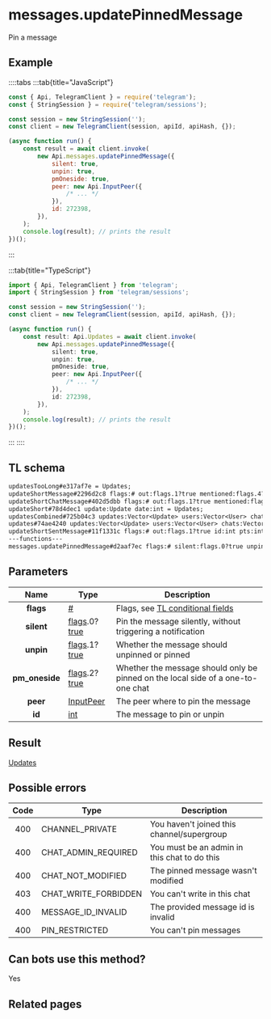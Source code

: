 # messages.updatePinnedMessage

Pin a message

## Example

::::tabs
:::tab{title="JavaScript"}

```js
const { Api, TelegramClient } = require('telegram');
const { StringSession } = require('telegram/sessions');

const session = new StringSession('');
const client = new TelegramClient(session, apiId, apiHash, {});

(async function run() {
    const result = await client.invoke(
        new Api.messages.updatePinnedMessage({
            silent: true,
            unpin: true,
            pmOneside: true,
            peer: new Api.InputPeer({
                /* ... */
            }),
            id: 272398,
        }),
    );
    console.log(result); // prints the result
})();
```

:::

:::tab{title="TypeScript"}

```ts
import { Api, TelegramClient } from 'telegram';
import { StringSession } from 'telegram/sessions';

const session = new StringSession('');
const client = new TelegramClient(session, apiId, apiHash, {});

(async function run() {
    const result: Api.Updates = await client.invoke(
        new Api.messages.updatePinnedMessage({
            silent: true,
            unpin: true,
            pmOneside: true,
            peer: new Api.InputPeer({
                /* ... */
            }),
            id: 272398,
        }),
    );
    console.log(result); // prints the result
})();
```

:::
::::

## TL schema

```txt
updatesTooLong#e317af7e = Updates;
updateShortMessage#2296d2c8 flags:# out:flags.1?true mentioned:flags.4?true media_unread:flags.5?true silent:flags.13?true id:int user_id:int message:string pts:int pts_count:int date:int fwd_from:flags.2?MessageFwdHeader via_bot_id:flags.11?int reply_to:flags.3?MessageReplyHeader entities:flags.7?Vector<MessageEntity> = Updates;
updateShortChatMessage#402d5dbb flags:# out:flags.1?true mentioned:flags.4?true media_unread:flags.5?true silent:flags.13?true id:int from_id:int chat_id:int message:string pts:int pts_count:int date:int fwd_from:flags.2?MessageFwdHeader via_bot_id:flags.11?int reply_to:flags.3?MessageReplyHeader entities:flags.7?Vector<MessageEntity> = Updates;
updateShort#78d4dec1 update:Update date:int = Updates;
updatesCombined#725b04c3 updates:Vector<Update> users:Vector<User> chats:Vector<Chat> date:int seq_start:int seq:int = Updates;
updates#74ae4240 updates:Vector<Update> users:Vector<User> chats:Vector<Chat> date:int seq:int = Updates;
updateShortSentMessage#11f1331c flags:# out:flags.1?true id:int pts:int pts_count:int date:int media:flags.9?MessageMedia entities:flags.7?Vector<MessageEntity> = Updates;
---functions---
messages.updatePinnedMessage#d2aaf7ec flags:# silent:flags.0?true unpin:flags.1?true pm_oneside:flags.2?true peer:InputPeer id:int = Updates;
```

## Parameters

|      Name      | Type                                                                                                                              | Description                                                                                             |
| :------------: | --------------------------------------------------------------------------------------------------------------------------------- | ------------------------------------------------------------------------------------------------------- |
|   **flags**    | [#](https://core.telegram.org/type/%23)                                                                                           | Flags, see [TL conditional fields](https://core.telegram.org/mtproto/TL-combinators#conditional-fields) |
|   **silent**   | [flags](https://core.telegram.org/mtproto/TL-combinators#conditional-fields).0?[true](https://core.telegram.org/constructor/true) | Pin the message silently, without triggering a notification                                             |
|   **unpin**    | [flags](https://core.telegram.org/mtproto/TL-combinators#conditional-fields).1?[true](https://core.telegram.org/constructor/true) | Whether the message should unpinned or pinned                                                           |
| **pm_oneside** | [flags](https://core.telegram.org/mtproto/TL-combinators#conditional-fields).2?[true](https://core.telegram.org/constructor/true) | Whether the message should only be pinned on the local side of a one-to-one chat                        |
|    **peer**    | [InputPeer](https://core.telegram.org/type/InputPeer)                                                                             | The peer where to pin the message                                                                       |
|     **id**     | [int](https://core.telegram.org/type/int)                                                                                         | The message to pin or unpin                                                                             |

## Result

[Updates](https://core.telegram.org/type/Updates)

## Possible errors

| Code | Type                 | Description                                  |
| :--: | -------------------- | -------------------------------------------- |
| 400  | CHANNEL_PRIVATE      | You haven't joined this channel/supergroup   |
| 400  | CHAT_ADMIN_REQUIRED  | You must be an admin in this chat to do this |
| 400  | CHAT_NOT_MODIFIED    | The pinned message wasn't modified           |
| 403  | CHAT_WRITE_FORBIDDEN | You can't write in this chat                 |
| 400  | MESSAGE_ID_INVALID   | The provided message id is invalid           |
| 400  | PIN_RESTRICTED       | You can't pin messages                       |

## Can bots use this method?

Yes

## Related pages

